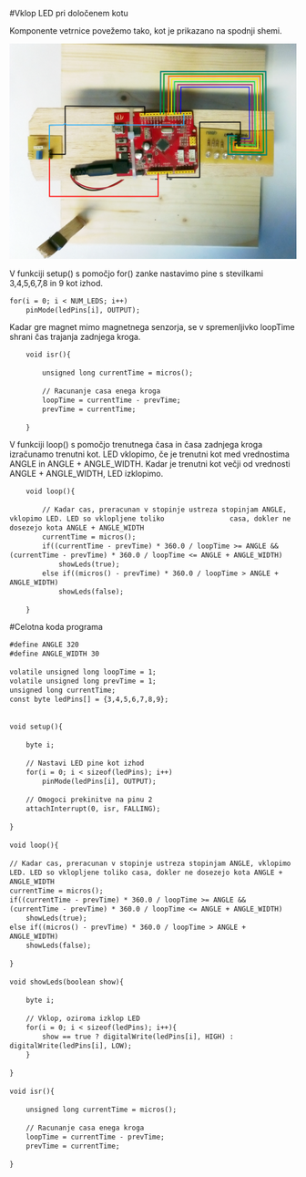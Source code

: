 #Vklop LED pri določenem kotu

Komponente vetrnice povežemo tako, kot je prikazano na spodnji shemi.

![alt tag](../..//pictures/Vetrnica.png)

V funkciji setup() s pomočjo for() zanke nastavimo pine s stevilkami 3,4,5,6,7,8 in 9 kot izhod.

    for(i = 0; i < NUM_LEDS; i++)
        pinMode(ledPins[i], OUTPUT);
        
Kadar gre magnet mimo magnetnega senzorja, se v spremenljivko loopTime shrani čas trajanja zadnjega kroga.

        void isr(){
 
            unsigned long currentTime = micros();
  
            // Racunanje casa enega kroga
            loopTime = currentTime - prevTime;
            prevTime = currentTime;

        }
        
        
V funkciji loop() s pomočjo trenutnega časa in časa zadnjega kroga izračunamo trenutni kot. LED vklopimo, če je trenutni kot med vrednostima ANGLE in ANGLE + ANGLE_WIDTH. Kadar je trenutni kot večji od vrednosti ANGLE + ANGLE_WIDTH, LED izklopimo.

        void loop(){
  
            // Kadar cas, preracunan v stopinje ustreza stopinjam ANGLE, vklopimo LED. LED so vklopljene toliko                casa, dokler ne dosezejo kota ANGLE + ANGLE_WIDTH
            currentTime = micros();
            if((currentTime - prevTime) * 360.0 / loopTime >= ANGLE && (currentTime - prevTime) * 360.0 / loopTime <= ANGLE + ANGLE_WIDTH)
                showLeds(true);
            else if((micros() - prevTime) * 360.0 / loopTime > ANGLE + ANGLE_WIDTH)
                showLeds(false);
    
        }
        
#Celotna koda programa

    #define ANGLE 320
    #define ANGLE_WIDTH 30

    volatile unsigned long loopTime = 1;
    volatile unsigned long prevTime = 1;
    unsigned long currentTime;
    const byte ledPins[] = {3,4,5,6,7,8,9};


    void setup(){

        byte i;
  
        // Nastavi LED pine kot izhod
        for(i = 0; i < sizeof(ledPins); i++)
            pinMode(ledPins[i], OUTPUT);
    
        // Omogoci prekinitve na pinu 2
        attachInterrupt(0, isr, FALLING);
  
    }

    void loop(){
  
    // Kadar cas, preracunan v stopinje ustreza stopinjam ANGLE, vklopimo LED. LED so vklopljene toliko casa, dokler ne dosezejo kota ANGLE + ANGLE_WIDTH
    currentTime = micros();
    if((currentTime - prevTime) * 360.0 / loopTime >= ANGLE && (currentTime - prevTime) * 360.0 / loopTime <= ANGLE + ANGLE_WIDTH)
        showLeds(true);
    else if((micros() - prevTime) * 360.0 / loopTime > ANGLE + ANGLE_WIDTH)
        showLeds(false);
    
    }

    void showLeds(boolean show){
  
        byte i;
  
        // Vklop, oziroma izklop LED
        for(i = 0; i < sizeof(ledPins); i++){
            show == true ? digitalWrite(ledPins[i], HIGH) : digitalWrite(ledPins[i], LOW);
        }   
  
    }

    void isr(){
 
        unsigned long currentTime = micros();
  
        // Racunanje casa enega kroga
        loopTime = currentTime - prevTime;
        prevTime = currentTime;

    }
